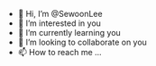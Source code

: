 - 👋 Hi, I’m @SewoonLee
- 👀 I’m interested in you
- 🌱 I’m currently learning you
- 💞️ I’m looking to collaborate on you
- 📫 How to reach me ...

<!---
SewoonLee/SewoonLee is a ✨ special ✨ repository because its `README.md` (this file) appears on your GitHub profile.
You can click the Preview link to take a look at your changes.
--->
